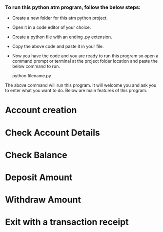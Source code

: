 ### To run this python atm program, follow the below steps:

- Create a new folder for this atm python project.
- Open it in a code editor of your choice.
- Create a python file with an ending .py extension.
- Copy the above code and paste it in your file.
- Now you have the code and you are ready to run this program so open a command prompt or terminal at the project folder location and paste the below command to run.

    python filename.py

The above command will run this program. 
It will welcome you and ask you to enter what you want to do. 
Below are main features of this program.
# Account creation
# Check Account Details
# Check Balance
# Deposit Amount
# Withdraw Amount
# Exit with a transaction receipt